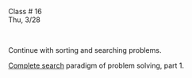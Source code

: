 <div class="lecture2">

<div class="column_date">
<p markdown="block">

Class # 16 <br>
Thu, 3/28



</p>
</div>

<div class="column_materials">
<p markdown="block">
<br/>

Continue with sorting and searching problems.

[Complete search](slides/08-brute_force_01.html) paradigm of problem solving, part 1.



<br>

</p>
</div>

<div class="column_assign">
<p markdown="block">



</p>
</div>

</div>
